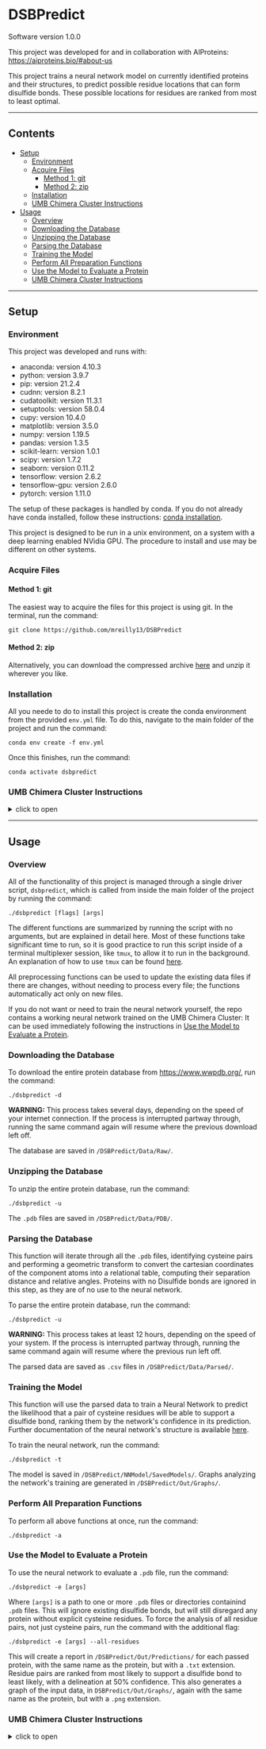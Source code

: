 # **DSBPredict**
Software version 1.0.0

This project was developed for and in collaboration with AIProteins: https://aiproteins.bio/#about-us

This project trains a neural network model on currently identified proteins and their structures, to predict possible residue locations that can form disulfide bonds. These possible locations for residues are ranked from most to least optimal.

<hr>

## **Contents**

- [Setup](#setup)
    - [Environment](#environment)
    - [Acquire Files](#acquire-files)
        - [Method 1: git](#method-1-git)
        - [Method 2: zip](#method-2-zip)
    - [Installation](#installation)
    - [UMB Chimera Cluster Instructions](#umb-chimera-cluster-instructions)
- [Usage](#usage)
    - [Overview](#overview)
    - [Downloading the Database](#downloading-the-database)
    - [Unzipping the Database](#unzipping-the-database)
    - [Parsing the Database](#parsing-the-database)
    - [Training the Model](#training-the-model)
    - [Perform All Preparation Functions](#perform-all-preparation-functions)
    - [Use the Model to Evaluate a Protein](#use-the-model-to-evaluate-a-protein)
    - [UMB Chimera Cluster Instructions](#umb-chimera-cluster-instructions-1)

<hr>

## **Setup**

### **Environment**

This project was developed and runs with:  
- anaconda: version 4.10.3  
- python: version 3.9.7  
- pip: version 21.2.4
- cudnn: version 8.2.1
- cudatoolkit: version 11.3.1
- setuptools: version 58.0.4
- cupy: version 10.4.0
- matplotlib: version 3.5.0
- numpy: version 1.19.5
- pandas: version 1.3.5
- scikit-learn: version 1.0.1
- scipy: version 1.7.2
- seaborn: version 0.11.2
- tensorflow: version 2.6.2
- tensorflow-gpu: version 2.6.0
- pytorch: version 1.11.0

The setup of these packages is handled by conda. If you do not already have conda installed, follow these instructions: [conda installation](https://docs.conda.io/projects/conda/en/latest/user-guide/install/index.html).

This project is designed to be run in a unix environment, on a system with a deep learning enabled NVidia GPU. The procedure to install and use may be different on other systems.

### **Acquire Files**

#### **Method 1: git**

The easiest way to acquire the files for this project is using git. In the terminal, run the command:

```
git clone https://github.com/mreilly13/DSBPredict
```

#### **Method 2: zip**

Alternatively, you can download the compressed archive [here](https://github.com/mreilly13/DSBPredict/archive/refs/heads/main.zip) and unzip it wherever you like. 

### **Installation**

All you neede to do to install this project is create the conda environment from the provided `env.yml` file. To do this, navigate to the main folder of the project and run the command:

```
conda env create -f env.yml
```

Once this finishes, run the command:

```
conda activate dsbpredict
```

### **UMB Chimera Cluster Instructions**

<details><summary>click to open</summary>
<p>

First, load the Anaconda Module by running the command:

```
$ module load anaconda3-2020.07-gcc-10.2.0-z5oxtnq
```

Restart your terminal to activate anaconda, then follow the above installation instructions.

</p>
</details>  

<hr>

## **Usage**

### **Overview**

All of the functionality of this project is managed through a single driver script, `dsbpredict`, which is called from inside the main folder of the project by running the command:

```
./dsbpredict [flags] [args]
```

The different functions are summarized by running the script with no arguments, but are explained in detail here. Most of these functions take significant time to run, so it is good practice to run this script inside of a terminal multiplexer session, like `tmux`, to allow it to run in the background. An explanation of how to use `tmux` can be found [here](https://tmuxcheatsheet.com/).

All preprocessing functions can be used to update the existing data files if there are changes, without needing to process every file; the functions automatically act only on new files.

If you do not want or need to train the neural network yourself, the repo contains a working neural network trained on the UMB Chimera Cluster: It can be used immediately following the instructions in [Use the Model to Evaluate a Protein](#use-the-model-to-evaluate-a-protein).

### **Downloading the Database**

To download the entire protein database from https://www.wwpdb.org/, run the command:

```
./dsbpredict -d
```

**WARNING:** This process takes several days, depending on the speed of your internet connection. If the process is interrupted partway through, running the same command again will resume where the previous download left off.

The database are saved in `/DSBPredict/Data/Raw/`.

### **Unzipping the Database**

To unzip the entire protein database, run the command:

```
./dsbpredict -u
```

The `.pdb` files are saved in `/DSBPredict/Data/PDB/`.

### **Parsing the Database**

This function will iterate through all the `.pdb` files, identifying cysteine pairs and performing a geometric transform to convert the cartesian coordinates of the component atoms into a relational table, computing their separation distance and relative angles. Proteins with no Disulfide bonds are ignored in this step, as they are of no use to the neural network. 

To parse the entire protein database, run the command:

```
./dsbpredict -u
```

**WARNING:** This process takes at least 12 hours, depending on the speed of your system. If the process is interrupted partway through, running the same command again will resume where the previous run left off.

The parsed data are saved as `.csv` files in `/DSBPredict/Data/Parsed/`.

### **Training the Model**

This function will use the parsed data to train a Neural Network to predict the likelihood that a pair of cysteine residues will be able to support a disulfide bond, ranking them by the network's confidence in its prediction. Further documentation of the neural network's structure is available [here](https://www.overleaf.com/read/zfwpcqzjnqjy).

To train the neural network, run the command:

```
./dsbpredict -t
```

The model is saved in `/DSBPredict/NNModel/SavedModels/`. Graphs analyzing the network's training are generated in `/DSBPredict/Out/Graphs/`.

### **Perform All Preparation Functions**

To perform all above functions at once, run the command:

```
./dsbpredict -a
```

### **Use the Model to Evaluate a Protein**

To use the neural network to evaluate a `.pdb` file, run the command:

```
./dsbpredict -e [args]
```

Where `[args]` is a path to one or more `.pdb` files or directories containind `.pdb` files. This will ignore existing disulfide bonds, but will still disregard any protein without explicit cysteine residues. To force the analysis of all residue pairs, not just cysteine pairs, run the command with the additional flag:

```
./dsbpredict -e [args] --all-residues
```

This will create a report in `/DSBPredict/Out/Predictions/` for each passed protein, with the same name as the protein, but with a `.txt` extension. Residue pairs are ranked from most likely to support a disulfide bond to least likely, with a delineation at 50% confidence. This also generates a graph of the input data, in `DSBPredict/Out/Graphs/`, again with the same name as the protein, but with a `.png` extension.

### **UMB Chimera Cluster Instructions**

<details><summary>click to open</summary>
<p>

Running resource-intensive jobs on Chimera requires scheduling the job on a compute node. Chimera uses **slurm** to schedule jobs; an overview of how to use this scheduler can be found [here](https://slurm.schedmd.com/quickstart.html). An overview of the different nodes is available [here](https://www.umb.edu/rc/hpc/chimera/chimera_scheduler), or can be viewed on the cluster by running the command:

```
sinfo
```

To determine which nodes are currently in use, run the command:

```
squeue
```

To get an interactive shell on a CPU compute node, run the command:

```
$ srun -n 4 -N 1 -p [nodes] -t [duration] --pty /bin/bash  
```

where `[nodes]` is a node or comma separated list of nodes, and `[duration]` is how long you would like the session to be active for. 

Notes:
- If there is more than one node argument, slurm will choose the first available node from the list.
- This duration cannot be extended, so ensure that it is enough to complete your job. 
<hr>
To get an interactive shell on a GPU compute node, run the command:

```
$ srun -n 8 -N 1 -p DGXA100 -t [duration] --mem=30gb --gres=gpu:1 --export=NONE --pty /bin/bash
```
Once the session has been allocated, run the command:

```
$ source /etc/profile
```

At this point, use the above usage instructions.

</p>
</details>  